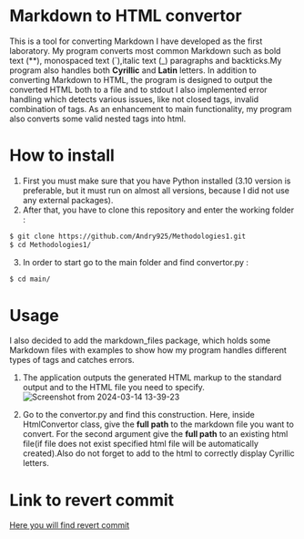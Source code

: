 # Markdown to HTML convertor

This is a tool for converting Markdown I have developed as the first laboratory. My program converts most common 
Markdown such as  bold text (**), monospaced text (`),italic text (_) paragraphs and backticks.My program also handles both
**Cyrillic** and **Latin** letters.
In addition to converting Markdown to HTML, 
the program is designed to output the converted HTML both to a file and to stdout
I also implemented error handling which detects various issues, like not closed tags, invalid combination of tags. 
As an enhancement to main functionality, my program also converts some valid nested tags into html.

# How to install

1. First you must make sure that you have Python installed
(3.10 version is preferable, but it must run on almost all versions, because I did not use any external packages).
2. After that, you have to clone this repository and enter the working folder :
```bash
$ git clone https://github.com/Andry925/Methodologies1.git
$ cd Methodologies1/
```
3. In order to start go to the main folder and find convertor.py :
```bash
$ cd main/
```

# Usage 
I also decided to add the markdown_files package, which holds some Markdown files with examples to show how my program 
handles different types of tags and catches errors.
1. The application outputs the generated HTML markup to the standard output and to the HTML file you need to specify.
![Screenshot from 2024-03-14 13-39-23](https://github.com/Andry925/Methodologies1/assets/114020399/e94ca478-0c38-497c-88ef-ca55d97b8707)

2. Go to the convertor.py and find this construction. Here, inside HtmlConvertor class, give the **full path** to the 
markdown file you want to convert. For the second argument give the **full path** to an existing html file(if file does
not exist specified html file will be automatically created).Also do not forget to add **<meta charset="utf-8">** to the 
html to correctly display Cyrillic letters.

# Link to revert commit

[Here you will find revert commit](https://github.com/Andry925/Methodologies1/commit/3b6a3e5ba5f09c37cfcc954f8a60d81ae7183de3)
